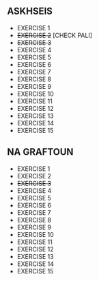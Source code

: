 ## ASKHSEIS ##

* EXERCISE 1
* ~~EXERCISE 2~~  [CHECK PALI]
* ~~EXERCISE 3~~
* EXERCISE 4
* EXERCISE 5
* EXERCISE 6
* EXERCISE 7
* EXERCISE 8
* EXERCISE 9
* EXERCISE 10
* EXERCISE 11
* EXERCISE 12
* EXERCISE 13
* EXERCISE 14
* EXERCISE 15

## NA GRAFTOUN ##

* EXERCISE 1
* EXERCISE 2 
* ~~EXERCISE 3~~
* EXERCISE 4
* EXERCISE 5
* EXERCISE 6
* EXERCISE 7
* EXERCISE 8
* EXERCISE 9
* EXERCISE 10
* EXERCISE 11
* EXERCISE 12
* EXERCISE 13
* EXERCISE 14
* EXERCISE 15
